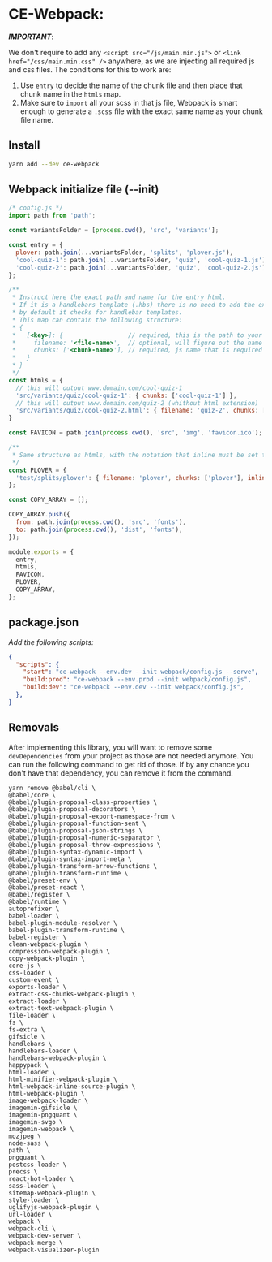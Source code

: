 # CE-Webpack:

***IMPORTANT***:

We don't require to add any `<script src="/js/main.min.js">` or `<link href="/css/main.min.css" />` anywhere, as we are injecting all required js and css files. The conditions for this to work are:

1. Use `entry` to decide the name of the chunk file and then place that chunk name in the `htmls` map.
2. Make sure to `import` all your scss in that js file, Webpack is smart enough to generate a `.scss` file with the exact same name as your chunk file name.


## Install
```bash
yarn add --dev ce-webpack
````



## Webpack initialize file (--init)
```js
/* config.js */
import path from 'path';

const variantsFolder = [process.cwd(), 'src', 'variants'];

const entry = {
  plover: path.join(...variantsFolder, 'splits', 'plover.js'),
  'cool-quiz-1': path.join(...variantsFolder, 'quiz', 'cool-quiz-1.js'),
  'cool-quiz-2': path.join(...variantsFolder, 'quiz', 'cool-quiz-2.js'),
};

/**
 * Instruct here the exact path and name for the entry html.
 * If it is a handlebars template (.hbs) there is no need to add the extension,
 * by default it checks for handlebar templates.
 * This map can contain the following structure:
 * {
 *   [<key>]: {                  // required, this is the path to your html/htm/hbs file.
 *     filename: '<file-name>',  // optional, will figure out the name via the key.
 *     chunks: ['<chunk-name>'], // required, js name that is required for this page.
 *   }
 * }
 */ 
const htmls = {
  // this will output www.domain.com/cool-quiz-1
  'src/variants/quiz/cool-quiz-1': { chunks: ['cool-quiz-1'] },
  // this will output www.domain.com/quiz-2 (whithout html extension)
  'src/variants/quiz/cool-quiz-2.html': { filename: 'quiz-2', chunks: ['cool-quiz-2'] },
}

const FAVICON = path.join(process.cwd(), 'src', 'img', 'favicon.ico');

/**
 * Same structure as htmls, with the notation that inline must be set to `true`
 */
const PLOVER = {
  'test/splits/plover': { filename: 'plover', chunks: ['plover'], inline: true },
};

const COPY_ARRAY = [];

COPY_ARRAY.push({
  from: path.join(process.cwd(), 'src', 'fonts'),
  to: path.join(process.cwd(), 'dist', 'fonts'),
});

module.exports = {
  entry,
  htmls,
  FAVICON,
  PLOVER,
  COPY_ARRAY,
};
```


## package.json

*Add the following scripts:*

```json
{
  "scripts": {
    "start": "ce-webpack --env.dev --init webpack/config.js --serve",
    "build:prod": "ce-webpack --env.prod --init webpack/config.js",
    "build:dev": "ce-webpack --env.dev --init webpack/config.js",
  },
}
```

## Removals

After implementing this library, you will want to remove some `devDependencies` from your project as those are not needed anymore. You can run the following command to get rid of those. If by any chance you don't have that dependency, you can remove it from the command.
```
yarn remove @babel/cli \
@babel/core \
@babel/plugin-proposal-class-properties \
@babel/plugin-proposal-decorators \
@babel/plugin-proposal-export-namespace-from \
@babel/plugin-proposal-function-sent \
@babel/plugin-proposal-json-strings \
@babel/plugin-proposal-numeric-separator \
@babel/plugin-proposal-throw-expressions \
@babel/plugin-syntax-dynamic-import \
@babel/plugin-syntax-import-meta \
@babel/plugin-transform-arrow-functions \
@babel/plugin-transform-runtime \
@babel/preset-env \
@babel/preset-react \
@babel/register \
@babel/runtime \
autoprefixer \
babel-loader \
babel-plugin-module-resolver \
babel-plugin-transform-runtime \
babel-register \
clean-webpack-plugin \
compression-webpack-plugin \
copy-webpack-plugin \
core-js \
css-loader \
custom-event \
exports-loader \
extract-css-chunks-webpack-plugin \
extract-loader \
extract-text-webpack-plugin \
file-loader \
fs \
fs-extra \
gifsicle \
handlebars \
handlebars-loader \
handlebars-webpack-plugin \
happypack \
html-loader \
html-minifier-webpack-plugin \
html-webpack-inline-source-plugin \
html-webpack-plugin \
image-webpack-loader \
imagemin-gifsicle \
imagemin-pngquant \
imagemin-svgo \
imagemin-webpack \
mozjpeg \
node-sass \
path \
pngquant \
postcss-loader \
precss \
react-hot-loader \
sass-loader \
sitemap-webpack-plugin \
style-loader \
uglifyjs-webpack-plugin \
url-loader \
webpack \
webpack-cli \
webpack-dev-server \
webpack-merge \
webpack-visualizer-plugin
```
